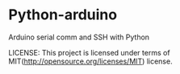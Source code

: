 # Python-arduino
Arduino serial comm and SSH with Python


LICENSE: This project is licensed under terms of MIT(http://opensource.org/licenses/MIT) license.
